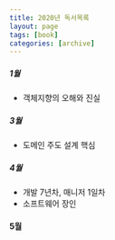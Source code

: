 ```yaml
---
title: 2020년 독서목록
layout: page
tags: [book]
categories: [archive]
---
```


##### 1월 
* 객체지향의 오해와 진실

##### 3월
* 도메인 주도 설계 핵심

##### 4월
* 개발 7년차, 매니저 1일차
* 소프트웨어 장인

#### 5월




